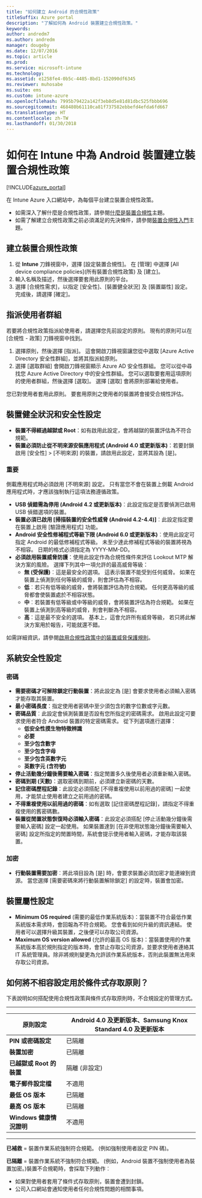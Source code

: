 ```yaml
---
title: "如何建立 Android 的合規性政策"
titleSuffix: Azure portal
description: "了解如何為 Android 裝置建立合規性政策。"
keywords: 
author: andredm7
ms.author: andredm
manager: dougeby
ms.date: 12/07/2016
ms.topic: article
ms.prod: 
ms.service: microsoft-intune
ms.technology: 
ms.assetid: e1258fe4-0b5c-4485-8bd1-152090df6345
ms.reviewer: muhosabe
ms.suite: ems
ms.custom: intune-azure
ms.openlocfilehash: 7995b79422a142f3eb8d5e81d81dbc525fbbb696
ms.sourcegitcommit: 468480b61110ca81f737582ebbefd4efda6fd667
ms.translationtype: HT
ms.contentlocale: zh-TW
ms.lasthandoff: 01/30/2018
---
```

# <a name="how-to-create-a-device-compliance-policy-for-android-devices-in-intune"></a>如何在 Intune 中為 Android 裝置建立裝置合規性政策


[!INCLUDE[azure_portal](./includes/azure_portal.md)]

在 Intune Azure 入口網站中，為每個平台建立裝置合規性政策。 

- 如需深入了解什麼是合規性政策，請參閱[什麼是裝置合規性](device-compliance.md)主題。
- 如需了解建立合規性政策之前必須滿足的先決條件，請參閱[裝置合規性入門](device-compliance-get-started.md)主題。

## <a name="to-create-a-device-compliance-policy"></a>建立裝置合規性政策

1. 從 **Intune** 刀鋒視窗中，選擇 [設定裝置合規性]。 在 [管理] 中選擇 [All device compliance policies]\(所有裝置合規性政策) 及 [建立]。
2. 輸入名稱及描述，然後選擇要套用此原則的平台。
3. 選擇 [合規性需求]，以指定 [安全性]、[裝置健全狀況] 及 [裝置屬性] 設定。 完成後，請選擇 [確定]。

<!-- 4. Choose **Actions for noncompliance** to say what actions should happen when a device is determined as noncompliant based on the configured settings in this policy.
5. In the **Actions for noncompliance** blade, choose **Add** to create a new action.  The action parameters blade allows you to specify the action, email recipients that should receive the notification in addition to the user of the device, and the content of the notification that you want to send.
6. The message template option allows you to create several custom emails depending on when the action is set to take. For example, you can create a message for notifications that are sent for the first time and a different message for final warning before access is blocked. The custom messages that you create can be used for all your device compliance policy.
7. Specify the **Grace period** which determines when that action to take place.  For example, you may want to send a notification as soon as the device is evaluated as noncompliant, but allow some time before enforcing the conditional access policy to block access to company resources like SharePoint online.
8. Choose **Add** to finish creating the action.
9. You can create multiple actions and the sequence in which they should occur. Choose **OK** when you are finished creating all the actions.-->

## <a name="to-assign-user-groups"></a>指派使用者群組

若要將合規性政策指派給使用者，請選擇您先前設定的原則。 現有的原則可以在 [合規性 - 政策] 刀鋒視窗中找到。

1. 選擇原則，然後選擇 [指派]。 這會開啟刀鋒視窗讓您從中選取 [Azure Active Directory 安全性群組]，並將其指派給原則。
2. 選擇 [選取群組] 會開啟刀鋒視窗顯示 Azure AD 安全性群組。 您可以從中尋找您 Azure Active Directory 中的安全性群組。  您可以選取要套用這項原則的使用者群組，然後選擇 [選取]。 選擇 [選取] 會將原則部署給使用者。

您已對使用者套用此原則。  要套用原則之使用者的裝置將會接受合規性評估。

<!---##  Compliance policy settings--->

## <a name="device-health-and-security-settings"></a>裝置健全狀況和安全性設定

- **裝置不得經過越獄或 Root**：如有啟用此設定，會將越獄的裝置評估為不符合規範。
- **裝置必須防止從不明來源安裝應用程式 (Android 4.0 或更新版本)**：若要封鎖啟用 [安全性] > [不明來源] 的裝置，請啟用此設定，並將其設為 [是]。

### <a name="important"></a>重要

側載應用程式時必須啟用 [不明來源] 設定。 只有當您不會在裝置上側載 Android 應用程式時，才應該強制執行這項法務遵循政策。

- **USB 偵錯需為停用 (Android 4.2 或更新版本)**︰此設定指定是否要偵測已啟用 USB 偵錯選項的裝置。
- **裝置必須已啟用 [掃描裝置的安全性威脅 (Android 4.2-4.4)]**︰此設定指定要在裝置上啟用 [驗證應用程式] 功能。
- **Android 安全性修補程式等級下限 (Android 6.0 或更新版本)**︰使用此設定可指定 Android 的最低修補程式等級。 未至少達此修補程式等級的裝置將視為不相容。 日期的格式必須指定為 YYYY-MM-DD。
- **必須啟用裝置威脅防護**：使用此設定作為合規性條件來評估 Lookout MTP 解決方案的風險。 選擇下列其中一項允許的最高威脅等級：
  - **無 (受保護)**︰這是最安全的選項。 這表示裝置不能受到任何威脅。 如果在裝置上偵測到任何等級的威脅，則會評估為不相容。
  - **低**︰若只有低等級的威脅，會將裝置評估為符合規範。 任何更高等級的威脅都會使裝置處於不相容狀態。
  - **中**︰若裝置有低等級或中等級的威脅，會將裝置評估為符合規範。 如果在裝置上偵測到高等級的威脅，則會判斷為不相容。
  - **高**：這是最不安全的選項。 基本上，這會允許所有威脅等級， 若只將此解決方案用於報告，可能就還不錯。

如需詳細資訊，請參閱[啟用合規性政策中的裝置威脅保護規則](https://docs.microsoft.com/intune-classic/deploy-use/enable-device-threat-protection-rule-in-compliance-policy)。

## <a name="system-security-settings"></a>系統安全性設定

### <a name="password"></a>密碼

- **需要密碼才可解除鎖定行動裝置**：將此設定為 [是] 會要求使用者必須輸入密碼才能存取其裝置。
- **最小密碼長度**：指定使用者密碼中至少須包含的數字位數或字元數。
- **密碼品質**︰此設定會偵測裝置是否設有您所指定的密碼需求。 啟用此設定可要求使用者符合 Android 裝置的特定密碼需求。 從下列選項進行選擇：
  - **低安全性摸生物特徵辨識**
  - **必要**
  - **至少包含數字**
  - **至少包含字母**
  - **至少包含英數字元**
  - **英數字元 (含符號)**
- **停止活動幾分鐘後需要輸入密碼**：指定閒置多久後使用者必須重新輸入密碼。
- **密碼到期 (天數)**：選取密碼到期前，必須建立新密碼的天數。
- **記住密碼歷程記錄**：此設定必須搭配 [不得重複使用以前用過的密碼] 一起使用，才能禁止使用者建立之前用過的密碼。
- **不得重複使用以前用過的密碼**：如有選取 [記住密碼歷程記錄]，請指定不得重複使用的舊密碼數。
- **裝置從閒置狀態恢復時必須輸入密碼**：此設定必須搭配 [停止活動幾分鐘後需要輸入密碼] 設定一起使用。 如果裝置達到 [在非使用狀態幾分鐘後需要輸入密碼] 設定所指定的閒置時間，系統會提示使用者輸入密碼，才能存取該裝置。

### <a name="encryption"></a>加密

- **行動裝置需要加密**︰將此項目設為 [是] 時，會要求裝置必須加密才能連線到資源。 當您選擇 [需要密碼來將行動裝置解除鎖定] 的設定時，裝置會加密。

## <a name="device-property-settings"></a>裝置屬性設定

- **Minimum OS required** (需要的最低作業系統版本)：當裝置不符合最低作業系統版本需求時，會回報為不符合規範。 您會看到如何升級的資訊連結。 使用者可以選擇升級其裝置，之後便可以存取公司資源。
- **Maximum OS version allowed** (允許的最高 OS 版本)：當裝置使用的作業系統版本高於規則指定的版本時，會禁止存取公司資源，並要求使用者連絡其 IT 系統管理員。除非將規則變更為允許該作業系統版本，否則此裝置無法用來存取公司資源。

## <a name="how-noncompliant-settings-work-with-conditional-access-policies"></a>如何將不相容設定用於條件式存取原則？

下表說明如何搭配使用合規性政策與條件式存取原則時，不合規設定的管理方式。

--------------------

|**原則設定**| **Android 4.0 及更新版本、Samsung Knox Standard 4.0 及更新版本** |
| --- | ----|
| **PIN 或密碼設定** |  已隔離 |
| **裝置加密** | 已隔離 |
| **已越獄或 Root 的裝置** | 隔離 (非設定) |
| **電子郵件設定檔** | 不適用 |
| **最低 OS 版本** | 已隔離 |
| **最高 OS 版本** |   已隔離 |
| **Windows 健康情況證明** | 不適用 |

--------------------------

**已補救** = 裝置作業系統強制符合規範。 (例如強制使用者設定 PIN 碼)。

**已隔離** = 裝置作業系統不強制符合規範。 (例如，Android 裝置不強制使用者為裝置加密。)裝置不合規範時，會採取下列動作︰

- 如果對使用者套用了條件式存取原則，裝置會遭到封鎖。
- 公司入口網站會通知使用者任何合規性問題的相關事項。

<!--- ## Next steps

[How to monitor device compliance](device-compliance-monitor.md)--->

